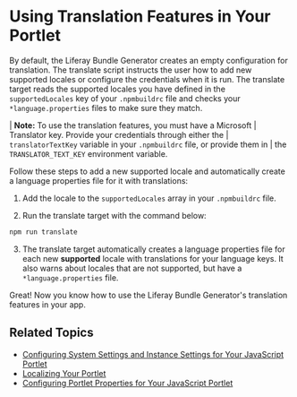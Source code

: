 # Using Translation Features in Your Portlet [](id=using-translation-features-in-your-portlet)

By default, the Liferay Bundle Generator creates an empty configuration for 
translation. The translate script instructs the user how to add new supported 
locales or configure the credentials when it is run. The translate target reads 
the supported locales you have defined in the `supportedLocales` key of your 
`.npmbuildrc` file and checks your `*language.properties` files to make sure 
they match. 

| **Note:** To use the translation features, you must have a Microsoft 
| Translator key. Provide your credentials through either the 
| `translatorTextKey` variable in your `.npmbuildrc` file, or provide them in 
| the `TRANSLATOR_TEXT_KEY` environment variable. 

Follow these steps to add a new supported locale and automatically create 
a language properties file for it with translations:

1.  Add the locale to the `supportedLocales` array in your `.npmbuildrc` file. 

2.  Run the translate target with the command below:

```bash
npm run translate
```

3.  The translate target automatically creates a language properties file for 
    each new **supported** locale with translations for your language keys. It 
    also warns about locales that are not supported, but have a 
    `*language.properties` file.
    
Great! Now you know how to use the Liferay Bundle Generator's translation 
features in your app. 

## Related Topics [](id=related-topics)

- [Configuring System Settings and Instance Settings for Your JavaScript Portlet](/develop/tutorials/-/knowledge_base/7-1/configuring-system-settings-and-instance-settings-for-your-js-portlet)
- [Localizing Your Portlet](/develop/tutorials/-/knowledge_base/7-1/localizing-your-portlet)
- [Configuring Portlet Properties for Your JavaScript Portlet](/develop/tutorials/-/knowledge_base/7-1/configuring-portlet-properties-for-your-js-portlet)
